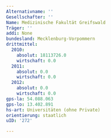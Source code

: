 ```yaml
---
Alternativname: ''
Gesellschafter: ''
Name: Medizinische Fakultät Greifswald
Träger: ''
addi: None
bundesland: Mecklenburg-Vorpommern
drittmittel:
  2010:
    absolut: 18113726.0
    wirtschaft: 0.0
  2011:
    absolut: 0.0
    wirtschaft: 0.0
  2012:
    absolut: 0.0
    wirtschaft: 0.0
gps-la: 54.088.063
gps-lo: 13.402.891
hs-art: Universitäten (ohne Private)
orientierung: staatlich
uID: '272'

---
```


